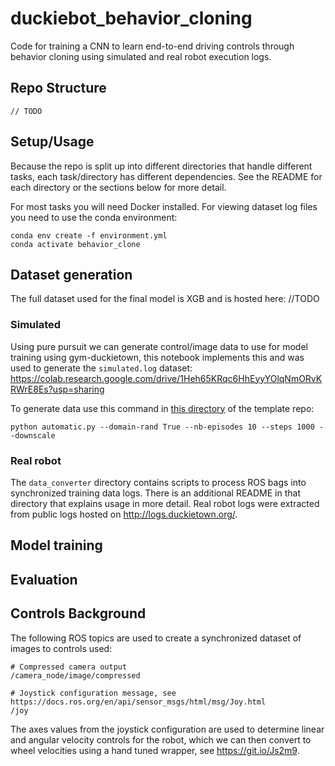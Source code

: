 # duckiebot_behavior_cloning

Code for training a CNN to learn end-to-end driving controls through behavior cloning using simulated and real robot execution logs.

## Repo Structure
```
// TODO
```

## Setup/Usage

Because the repo is split up into different directories that handle different tasks, each task/directory has different dependencies. See the README for each directory or the sections below for more detail.

For most tasks you will need Docker installed. For viewing dataset log files you need to use the conda environment:
```
conda env create -f environment.yml
conda activate behavior_clone
```

## Dataset generation

The full dataset used for the final model is XGB and is hosted here: //TODO

### Simulated

Using pure pursuit we can generate control/image data to use for model training using gym-duckietown, this notebook implements this and was used to generate the `simulated.log` dataset:
https://colab.research.google.com/drive/1Heh65KRqc6HhEyyYOlqNmORvKRWrE8Es?usp=sharing

To generate data use this command in [this directory](https://github.com/duckietown/challenge-aido_LF-baseline-behavior-cloning/tree/master/duckieSchool/duckieGym) of the template repo:
```
python automatic.py --domain-rand True --nb-episodes 10 --steps 1000 --downscale
```

### Real robot

The `data_converter` directory contains scripts to process ROS bags into synchronized training data logs. There is an additional README in that directory that explains usage in more detail. Real robot logs were extracted from public logs hosted on http://logs.duckietown.org/.

## Model training

## Evaluation

## Controls Background

The following ROS topics are used to create a synchronized dataset of images to controls used:
```
# Compressed camera output
/camera_node/image/compressed

# Joystick configuration message, see https://docs.ros.org/en/api/sensor_msgs/html/msg/Joy.html
/joy
```

The axes values from the joystick configuration are used to determine linear and angular velocity controls for the robot, which we can then convert to wheel velocities using a hand tuned wrapper, see https://git.io/Js2m9.
